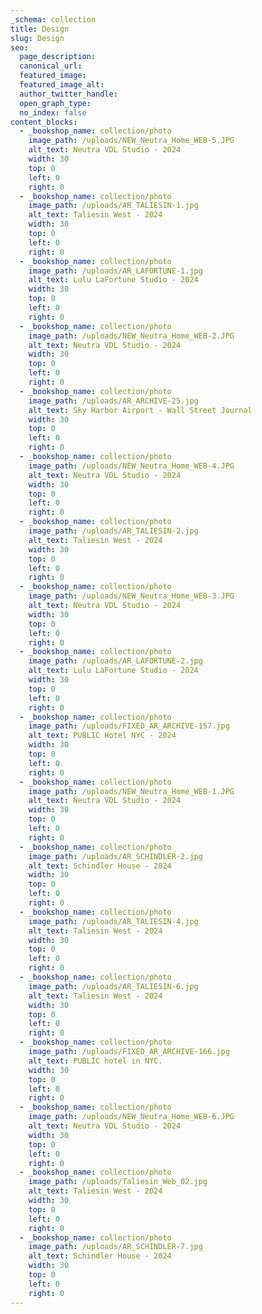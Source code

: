 ```yaml
---
_schema: collection
title: Design
slug: Design
seo:
  page_description:
  canonical_url:
  featured_image:
  featured_image_alt:
  author_twitter_handle:
  open_graph_type:
  no_index: false
content_blocks:
  - _bookshop_name: collection/photo
    image_path: /uploads/NEW_Neutra_Home_WEB-5.JPG
    alt_text: Neutra VDL Studio - 2024
    width: 30
    top: 0
    left: 0
    right: 0
  - _bookshop_name: collection/photo
    image_path: /uploads/AR_TALIESIN-1.jpg
    alt_text: Taliesin West - 2024
    width: 30
    top: 0
    left: 0
    right: 0
  - _bookshop_name: collection/photo
    image_path: /uploads/AR_LAFORTUNE-1.jpg
    alt_text: Lulu LaFortune Studio - 2024
    width: 30
    top: 0
    left: 0
    right: 0
  - _bookshop_name: collection/photo
    image_path: /uploads/NEW_Neutra_Home_WEB-2.JPG
    alt_text: Neutra VDL Studio - 2024
    width: 30
    top: 0
    left: 0
    right: 0
  - _bookshop_name: collection/photo
    image_path: /uploads/AR_ARCHIVE-25.jpg
    alt_text: Sky Harbor Airport - Wall Street Journal
    width: 30
    top: 0
    left: 0
    right: 0
  - _bookshop_name: collection/photo
    image_path: /uploads/NEW_Neutra_Home_WEB-4.JPG
    alt_text: Neutra VDL Studio - 2024
    width: 30
    top: 0
    left: 0
    right: 0
  - _bookshop_name: collection/photo
    image_path: /uploads/AR_TALIESIN-2.jpg
    alt_text: Taliesin West - 2024
    width: 30
    top: 0
    left: 0
    right: 0
  - _bookshop_name: collection/photo
    image_path: /uploads/NEW_Neutra_Home_WEB-3.JPG
    alt_text: Neutra VDL Studio - 2024
    width: 30
    top: 0
    left: 0
    right: 0
  - _bookshop_name: collection/photo
    image_path: /uploads/AR_LAFORTUNE-2.jpg
    alt_text: Lulu LaFortune Studio - 2024
    width: 30
    top: 0
    left: 0
    right: 0
  - _bookshop_name: collection/photo
    image_path: /uploads/FIXED_AR_ARCHIVE-157.jpg
    alt_text: PUBLIC Hotel NYC - 2024
    width: 30
    top: 0
    left: 0
    right: 0
  - _bookshop_name: collection/photo
    image_path: /uploads/NEW_Neutra_Home_WEB-1.JPG
    alt_text: Neutra VDL Studio - 2024
    width: 30
    top: 0
    left: 0
    right: 0
  - _bookshop_name: collection/photo
    image_path: /uploads/AR_SCHINDLER-2.jpg
    alt_text: Schindler House - 2024
    width: 30
    top: 0
    left: 0
    right: 0
  - _bookshop_name: collection/photo
    image_path: /uploads/AR_TALIESIN-4.jpg
    alt_text: Taliesin West - 2024
    width: 30
    top: 0
    left: 0
    right: 0
  - _bookshop_name: collection/photo
    image_path: /uploads/AR_TALIESIN-6.jpg
    alt_text: Taliesin West - 2024
    width: 30
    top: 0
    left: 0
    right: 0
  - _bookshop_name: collection/photo
    image_path: /uploads/FIXED_AR_ARCHIVE-166.jpg
    alt_text: PUBLIC hotel in NYC.
    width: 30
    top: 0
    left: 0
    right: 0
  - _bookshop_name: collection/photo
    image_path: /uploads/NEW_Neutra_Home_WEB-6.JPG
    alt_text: Neutra VDL Studio - 2024
    width: 30
    top: 0
    left: 0
    right: 0
  - _bookshop_name: collection/photo
    image_path: /uploads/Taliesin_Web_02.jpg
    alt_text: Taliesin West - 2024
    width: 30
    top: 0
    left: 0
    right: 0
  - _bookshop_name: collection/photo
    image_path: /uploads/AR_SCHINDLER-7.jpg
    alt_text: Schindler House - 2024
    width: 30
    top: 0
    left: 0
    right: 0
---
```


